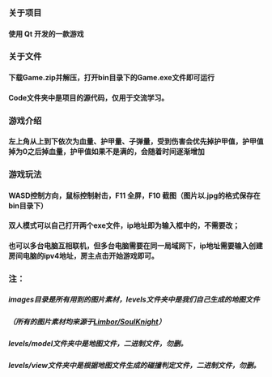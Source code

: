 ### 关于项目
#### 使用 Qt 开发的一款游戏

### 关于文件
#### 下载Game.zip并解压，打开bin目录下的Game.exe文件即可运行
#### Code文件夹中是项目的源代码，仅用于交流学习。

### 游戏介绍
#### 左上角从上到下依次为血量、护甲量、子弹量，受到伤害会优先掉护甲值，护甲值掉为0之后掉血量，护甲值如果不是满的，会随着时间逐渐增加

### 游戏玩法
#### WASD控制方向，鼠标控制射击，F11 全屏，F10 截图（图片以.jpg的格式保存在bin目录下）
#### 双人模式可以自己打开两个exe文件，ip地址即为输入框中的，不需要改；
#### 也可以多台电脑互相联机，但多台电脑需要在同一局域网下，ip地址需要输入创建房间电脑的ipv4地址，房主点击开始游戏即可。

### 注：
##### images目录是所有用到的图片素材，levels文件夹中是我们自己生成的地图文件
##### （所有的图片素材均来源于[Limbor/SoulKnight](https://github.com/Limbor/SoulKnight/tree/master/Resource)）
##### levels/model文件夹中是地图文件，二进制文件，勿删。
##### levels/view文件夹中是根据地图文件生成的碰撞判定文件，二进制文件，勿删。
